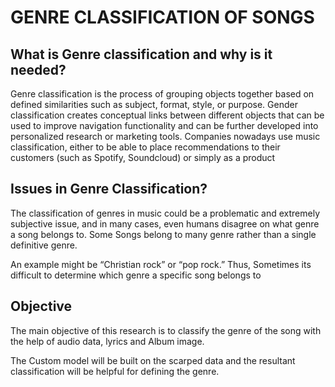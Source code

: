 # GENRE CLASSIFICATION OF SONGS

## What is Genre classification and why is it needed? 

Genre classification is the process of grouping objects together based on defined similarities such as subject, format, style, or purpose. Gender classification creates conceptual links between different objects that can be used to improve navigation functionality and can be further developed into personalized research or marketing tools. Companies nowadays use music classification, either to be able to place recommendations to their customers (such as Spotify, Soundcloud) or simply as a product


## Issues in Genre Classification?

The classification of genres in music could be a problematic and extremely subjective issue, and in many cases, even humans disagree on what genre a song belongs to. Some Songs belong to many genre rather than a single definitive genre.

An example might be “Christian rock” or “pop rock.” Thus, Sometimes its difficult to determine which genre a specific song belongs to


## Objective

The main objective of this research is to classify the genre of the song with the help of audio data, lyrics and Album image.

The Custom model will be built on the scarped data and the resultant classification will be helpful for defining the genre.

